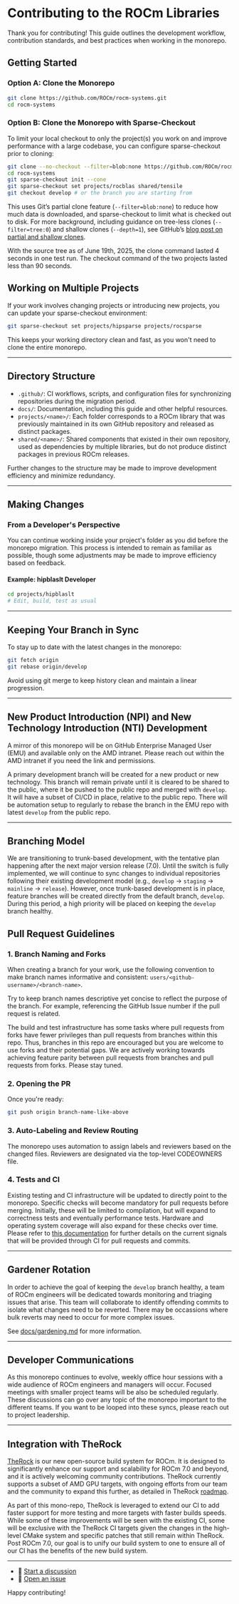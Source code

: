 # Contributing to the ROCm Libraries

Thank you for contributing! This guide outlines the development workflow, contribution standards, and best practices when working in the monorepo.

## Getting Started

### Option A: Clone the Monorepo

```bash
git clone https://github.com/ROCm/rocm-systems.git
cd rocm-systems
```

### Option B: Clone the Monorepo with Sparse-Checkout

To limit your local checkout to only the project(s) you work on and improve performance with a large codebase, you can configure sparse-checkout prior to cloning:

```bash
git clone --no-checkout --filter=blob:none https://github.com/ROCm/rocm-systems.git
cd rocm-systems
git sparse-checkout init --cone
git sparse-checkout set projects/rocblas shared/tensile
git checkout develop # or the branch you are starting from
```

This uses Git’s partial clone feature (`--filter=blob:none`) to reduce how much data is downloaded, and sparse-checkout to limit what is checked out to disk. For more background, including guidance on tree-less clones (`--filter=tree:0`) and shallow clones (`--depth=1`), see GitHub’s [blog post on partial and shallow clones](https://github.blog/open-source/git/get-up-to-speed-with-partial-clone-and-shallow-clone).

With the source tree as of June 19th, 2025, the clone command lasted 4 seconds in one test run.
The checkout command of the two projects lasted less than 90 seconds.

## Working on Multiple Projects

If your work involves changing projects or introducing new projects, you can update your sparse-checkout environment:

```bash
git sparse-checkout set projects/hipsparse projects/rocsparse
```

This keeps your working directory clean and fast, as you won't need to clone the entire monorepo.

---

## Directory Structure

- `.github/`: CI workflows, scripts, and configuration files for synchronizing repositories during the migration period.
- `docs/`: Documentation, including this guide and other helpful resources.
- `projects/<name>/`: Each folder corresponds to a ROCm library that was previously maintained in its own GitHub repository and released as distinct packages.
- `shared/<name>/`: Shared components that existed in their own repository, used as dependencies by multiple libraries, but do not produce distinct packages in previous ROCm releases.

Further changes to the structure may be made to improve development efficiency and minimize redundancy.

---

## Making Changes

### From a Developer's Perspective

You can continue working inside your project's folder as you did before the monorepo migration.
This process is intended to remain as familiar as possible, though some adjustments may be made to improve efficiency based on feedback.

#### Example: hipblaslt Developer

```bash
cd projects/hipblaslt
# Edit, build, test as usual
```

---

## Keeping Your Branch in Sync

To stay up to date with the latest changes in the monorepo:

```bash
git fetch origin
git rebase origin/develop
```

Avoid using git merge to keep history clean and maintain a linear progression.

---

## New Product Introduction (NPI) and New Technology Introduction (NTI) Development

A mirror of this monorepo will be on GitHub Enterprise Managed User (EMU) and available only on the AMD intranet.
Please reach out within the AMD intranet if you need the link and permissions.

A primary development branch will be created for a new product or new technology.
This branch will remain private until it is cleared to be shared to the public, where it be pushed to the public repo and merged with `develop`.
It will have a subset of CI/CD in place, relative to the public repo.
There will be automation setup to regularly to rebase the branch in the EMU repo with latest `develop` from the public repo.

---

## Branching Model

We are transitioning to trunk-based development, with the tentative plan happening after the next major version release (7.0).
Until the switch is fully implemented, we will continue to sync changes to individual repositories following their existing development model (e.g., `develop` -> `staging` -> `mainline` -> `release`).
However, once trunk-based development is in place, feature branches will be created directly from the default branch, `develop`.
During this period, a high priority will be placed on keeping the `develop` branch healthy.

## Pull Request Guidelines

### 1. Branch Naming and Forks

When creating a branch for your work, use the following convention to make branch names informative and consistent: `users/<github-username>/<branch-name>`.

Try to keep branch names descriptive yet concise to reflect the purpose of the branch. For example, referencing the GitHub Issue number if the pull request is related.

The build and test infrastructure has some tasks where pull requests from forks have fewer privileges than pull requests from branches within this repo. Thus, branches in this repo are encouraged but you are welcome to use forks and their potential gaps. We are actively working towards achieving feature parity between pull requests from branches and pull requests from forks. Please stay tuned.

### 2. Opening the PR

Once you're ready:

```bash
git push origin branch-name-like-above
```

### 3. Auto-Labeling and Review Routing

The monorepo uses automation to assign labels and reviewers based on the changed files. Reviewers are designated via the top-level CODEOWNERS file.

### 4. Tests and CI

Existing testing and CI infrastructure will be updated to directly point to the monorepo.
Specific checks will become mandatory for pull requests before merging. Initially, these will be limited to compilation, but will expand to correctness tests and eventually performance tests.
Hardware and operating system coverage will also expand for these checks over time.
Please refer to [this documentation](/docs/continuous-integration.md) for further details on the current signals that will be provided through CI for pull requests and commits.

---

## Gardener Rotation

In order to achieve the goal of keeping the `develop` branch healthy, a team of ROCm engineers will be dedicated towards monitoring and triaging issues that arise.
This team will collaborate to identify offending commits to isolate what changes need to be reverted.
There may be occassions where bulk reverts may need to occur for more complex issues.

See [docs/gardening.md](docs/gardening.md) for more information.

---

## Developer Communications

As this monorepo continues to evolve, weekly office hour sessions with a wide audience of ROCm engineers and managers will occur.
Focused meetings with smaller project teams will be also be scheduled regularly.
These discussions can go over any topic of the monorepo important to the different teams.
If you want to be looped into these syncs, please reach out to project leadership.

---

## Integration with TheRock

[TheRock](https://github.com/rocm/therock) is our new open-source build system for ROCm. It is designed to significantly enhance our support and scalability for ROCm 7.0 and beyond, and it is actively welcoming community contributions. TheRock currently supports a subset of AMD GPU targets, with ongoing efforts from our team and the community to expand this further, as detailed in TheRock [roadmap](https://github.com/ROCm/TheRock/blob/main/ROADMAP.md).

As part of this mono-repo, TheRock is leveraged to extend our CI to add faster support for more testing and more targets with faster builds speeds. While some of these improvements will be seen with the existing CI, some will be exclusive with the TheRock CI targets given the changes in the high-level CMake system and specific patches that still remain within TheRock. Post ROCm 7.0, our goal is to unify our build system to one to ensure all of our CI has the benefits of the new build system.

---

- 💬 [Start a discussion](https://github.com/ROCm/rocm-systems/discussions)
- 🐞 [Open an issue](https://github.com/ROCm/rocm-systems/issues)

Happy contributing!
